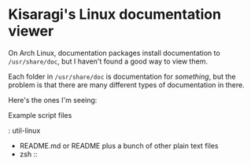 # Kisaragi's Linux documentation viewer

On Arch Linux, documentation packages install documentation to `/usr/share/doc`, but I haven't found a good way to view them.

Each folder in `/usr/share/doc` is documentation for *something*, but the problem is that there are many different types of documentation in there.

Here's the ones I'm seeing:

Example script files

: util-linux

- README.md or README plus a bunch of other plain text files
- zsh ::
